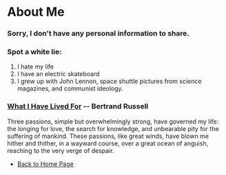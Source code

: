 # About Me

### Sorry, I don't have any personal information to share.

### Spot a white lie:

1. I hate my life
2. I have an electric skateboard
3. I grew up with John Lennon, space shuttle pictures from science magazines, and communist ideology.


### [What I Have Lived For](https://users.drew.edu/jlenz/br-prolog.html) -- Bertrand Russell

Three passions, simple but overwhelmingly strong, have governed my life: the longing for love, the search for knowledge, and unbearable pity for the suffering of mankind. These passions, like great winds, have blown me hither and thither, in a wayward course, over a great ocean of anguish, reaching to the very verge of despair.


- [Back to Home Page](index.md)

